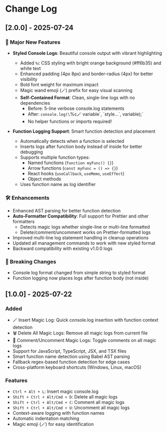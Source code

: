 # Change Log

## [2.0.0] - 2025-07-24

### 🚀 Major New Features

- **Styled Console Logs**: Beautiful console output with vibrant highlighting
  - Added `%c` CSS styling with bright orange background (#ff6b35) and white text
  - Enhanced padding (4px 8px) and border-radius (4px) for better visibility
  - Bold font weight for maximum impact
  - Magic wand emoji (🪄) prefix for easy visual scanning
  - **Self-Contained Format**: Clean, single-line logs with no dependencies
    - Before: 5-line verbose console.log statements  
    - After: `console.log(\`%c🪄 variable\`, \`style...\`, variable);`
    - No helper functions or imports required!
  
- **Function Logging Support**: Smart function detection and placement
  - Automatically detects when a function is selected
  - Inserts logs after function body instead of inside for better debugging
  - Supports multiple function types:
    - Named functions (`function myFunc() {}`)
    - Arrow functions (`const myFunc = () => {}`)
    - React hooks (`useCallback`, `useMemo`, `useEffect`)
    - Object methods
  - Uses function name as log identifier

### 🛠️ Enhancements

- Enhanced AST parsing for better function detection
- **Auto-Formatter Compatibility**: Full support for Prettier and other formatters
  - Detects magic logs whether single-line or multi-line formatted
  - Delete/comment/uncomment works on Prettier-formatted logs
- Improved multi-line log statement handling in cleanup operations
- Updated all management commands to work with new styled format
- Backward compatibility with existing v1.0.0 logs

### 📝 Breaking Changes

- Console log format changed from simple string to styled format
- Function logging now places logs after function body (not inside)

## [1.0.0] - 2025-07-22

### Added

- 🪄 Insert Magic Log: Quick console.log insertion with function context detection
- 🗑️ Delete All Magic Logs: Remove all magic logs from current file
- 💬 Comment/Uncomment Magic Logs: Toggle comments on all magic logs
- Support for JavaScript, TypeScript, JSX, and TSX files
- Smart function name detection using Babel AST parsing
- Fallback regex-based function detection for edge cases
- Cross-platform keyboard shortcuts (Windows, Linux, macOS)

### Features

- `Ctrl + Alt + L`: Insert magic console.log
- `Shift + Ctrl + Alt/Cmd + D`: Delete all magic logs
- `Shift + Ctrl + Alt/Cmd + C`: Comment all magic logs
- `Shift + Ctrl + Alt/Cmd + U`: Uncomment all magic logs
- Context-aware logging with function names
- Automatic indentation matching
- Magic emoji (🪄) for easy identification
